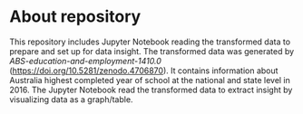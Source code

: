 # About repository

This repository includes Jupyter Notebook reading the transformed data to prepare and set up for data insight.
The transformed data was generated by *ABS-education-and-employment-1410.0* (https://doi.org/10.5281/zenodo.4706870). It contains information about Australia highest completed year of school at the national and state level in 2016. 
The Jupyter Notebook read the transformed data to extract insight by visualizing data as a graph/table.

